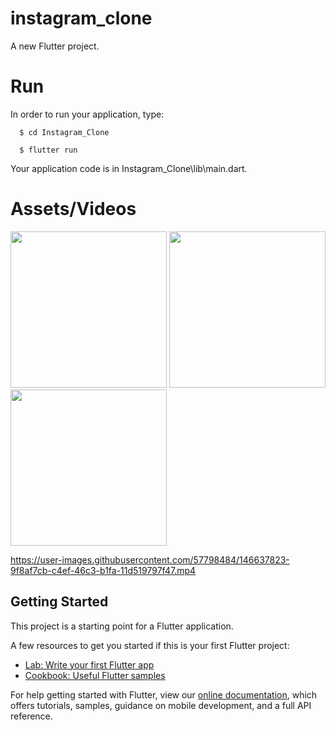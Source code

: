 # instagram_clone

A new Flutter project.

# Run

In order to run your application, type:

<!--START_SECTION:waka-->
```text
  $ cd Instagram_Clone
```
<!--END_SECTION:waka-->


<!--START_SECTION:waka-->
```text
  $ flutter run
```
<!--END_SECTION:waka-->

Your application code is in Instagram_Clone\lib\main.dart.

# Assets/Videos

<p float="left">
  <img src="https://user-images.githubusercontent.com/57798484/146651530-391d8018-1bed-4aaa-a451-0ae38a29898b.jpg" width="250"/>
  <img src="https://user-images.githubusercontent.com/57798484/146651532-0738b401-2ebc-4318-9ed8-3c4687598150.jpg" width="250"/>
  <img src="https://user-images.githubusercontent.com/57798484/146651533-d057a4d9-4fd0-418e-94a3-8f04189ee26f.jpg" width="250"/>
</p>


https://user-images.githubusercontent.com/57798484/146637823-9f8af7cb-c4ef-46c3-b1fa-11d519797f47.mp4




## Getting Started

This project is a starting point for a Flutter application.

A few resources to get you started if this is your first Flutter project:

- [Lab: Write your first Flutter app](https://flutter.dev/docs/get-started/codelab)
- [Cookbook: Useful Flutter samples](https://flutter.dev/docs/cookbook)

For help getting started with Flutter, view our
[online documentation](https://flutter.dev/docs), which offers tutorials,
samples, guidance on mobile development, and a full API reference.
